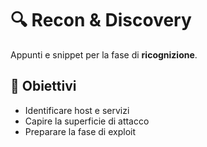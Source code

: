 # 🔍 Recon & Discovery

Appunti e snippet per la fase di **ricognizione**.

## 📌 Obiettivi
- Identificare host e servizi
- Capire la superficie di attacco
- Preparare la fase di exploit
